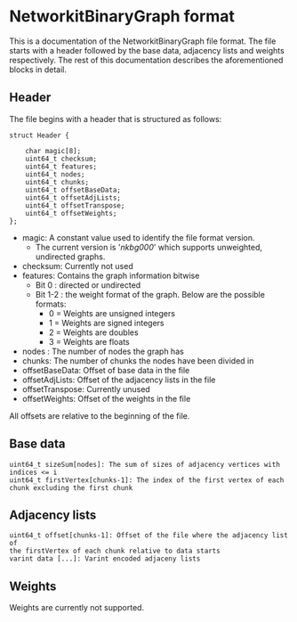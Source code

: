 NetworkitBinaryGraph format
==========================
This is a documentation of the NetworkitBinaryGraph file format. 
The file starts with a header followed by the base data, adjacency lists and weights respectively. 
The rest of this documentation describes the aforementioned blocks in detail.

Header
---------
The file begins with a header that is structured as follows:
```
struct Header {

    char magic[8];
    uint64_t checksum;
    uint64_t features; 
    uint64_t nodes;
    uint64_t chunks;
    uint64_t offsetBaseData;
    uint64_t offsetAdjLists;
    uint64_t offsetTranspose;
	uint64_t offsetWeights;
};
```
- magic: A constant value used to identify the file format version.
    - The current version is '*nkbg000*' which supports unweighted, undirected graphs.
- checksum: Currently not used
- features: Contains the graph information bitwise
    - Bit 0 : directed or undirected
    - Bit 1-2 : the weight format of the graph. Below are the possible formats:
        - 0 = Weights are unsigned integers
        - 1 = Weights are signed integers
        - 2 = Weights are doubles
        - 3 = Weights are floats
- nodes : The number of nodes the graph has
- chunks: The number of chunks the nodes have been divided in
- offsetBaseData: Offset of base data in the file 
- offsetAdjLists: Offset of the adjacency lists in the file
- offsetTranspose: Currently unused
- offsetWeights: Offset of the weights in the file

All offsets are relative to the beginning of the file.

Base data
------------
```
uint64_t sizeSum[nodes]: The sum of sizes of adjacency vertices with indices <= i
uint64_t firstVertex[chunks-1]: The index of the first vertex of each chunk excluding the first chunk
```
Adjacency lists
-----------------
```
uint64_t offset[chunks-1]: Offset of the file where the adjacency list of 
the firstVertex of each chunk relative to data starts
varint data [...]: Varint encoded adjaceny lists  
```
Weights
--------------------
Weights are currently not supported. 

